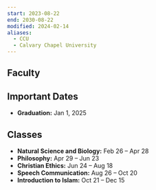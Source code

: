 ```yaml
---
start: 2023-08-22
end: 2030-08-22
modified: 2024-02-14
aliases:
  - CCU
  - Calvary Chapel University
---
```


## Faculty

## Important Dates

- **Graduation:** Jan 1, 2025

## Classes

- **Natural Science and Biology:** Feb 26 – Apr 28
- **Philosophy:** Apr 29 – Jun 23
- **Christian Ethics:** Jun 24 – Aug 18
- **Speech Communication:** Aug 26 – Oct 20
- **Introduction to Islam:** Oct 21 – Dec 15
